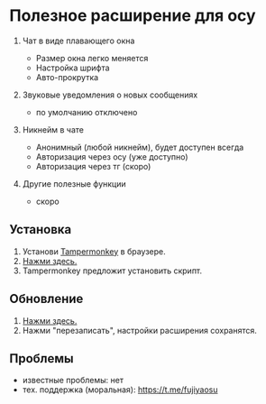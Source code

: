# Полезное расширение для осу 

1. Чат в виде плавающего окна
    - Размер окна легко меняется
    - Настройка шрифта
    - Авто-прокрутка

2. Звуковые уведомления о новых сообщениях
    - по умолчанию отключено

3. Никнейм в чате
    - Анонимный (любой никнейм), будет доступен всегда
    - Авторизация через осу (уже доступно)
    - Авторизация через тг (скоро)

4. Другие полезные функции 
    - скоро

## Установка

1. Установи [Tampermonkey](https://www.tampermonkey.net/) в браузере.
2. [Нажми здесь.](https://github.com/fujiyaa/osu-expansion-neko-science/raw/main/osu-expansion-neko-science.user.js)
3. Tampermonkey предложит установить скрипт.

## Обновление
1. [Нажми здесь.](https://github.com/fujiyaa/osu-expansion-neko-science/raw/main/osu-expansion-neko-science.user.js)
2. Нажми "перезаписать", настройки расширения сохранятся.

## Проблемы

- известные проблемы: нет
- тех. поддержка (моральная): https://t.me/fujiyaosu 
